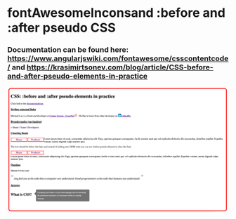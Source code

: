 # fontAwesomeInconsand :before and :after pseudo CSS

### Documentation can be found here: https://www.angularjswiki.com/fontawesome/csscontentcode/ and https://krasimirtsonev.com/blog/article/CSS-before-and-after-pseudo-elements-in-practice


![alt text](https://github.com/michaelnlay/fontAwesomeIncons/blob/main/Screen%20Shot%202022-10-20%20at%202.48.36%20PM.png?raw=true)


